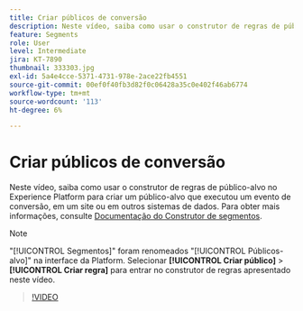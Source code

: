 ```yaml
---
title: Criar públicos de conversão
description: Neste vídeo, saiba como usar o construtor de regras de público-alvo no Experience Platform para criar um público-alvo que executou um evento de conversão, em um site ou em outros sistemas de dados.
feature: Segments
role: User
level: Intermediate
jira: KT-7890
thumbnail: 333303.jpg
exl-id: 5a4e4cce-5371-4731-978e-2ace22fb4551
source-git-commit: 00ef0f40fb3d82f0c06428a35c0e402f46ab6774
workflow-type: tm+mt
source-wordcount: '113'
ht-degree: 6%

---
```


# Criar públicos de conversão

Neste vídeo, saiba como usar o construtor de regras de público-alvo no Experience Platform para criar um público-alvo que executou um evento de conversão, em um site ou em outros sistemas de dados. Para obter mais informações, consulte [Documentação do Construtor de segmentos](https://experienceleague.adobe.com/docs/experience-platform/segmentation/ui/segment-builder.html?lang=pt-br).

>[!NOTE]
>
> &quot;[!UICONTROL Segmentos]&quot; foram renomeados &quot;[!UICONTROL Públicos-alvo]&quot; na interface da Platform. Selecionar **[!UICONTROL Criar público]** > **[!UICONTROL Criar regra]** para entrar no construtor de regras apresentado neste vídeo.

>[!VIDEO](https://video.tv.adobe.com/v/333303/?learn=on)

